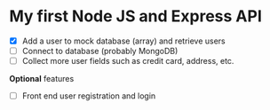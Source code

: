 # My first Node JS and Express API
* [x] Add a user to mock database (array) and retrieve users
* [ ] Connect to database (probably MongoDB)
* [ ] Collect more user fields such as credit card, address, etc.

**Optional** features
* [ ] Front end user registration and login
